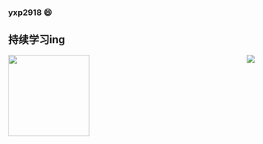 ### yxp2918 😄
**持续学习ing**
-----
<img align="right" src="https://github-readme-stats.vercel.app/api?username=xiaopeng2918&show_icons=true&icon_color=CE1D2D&hide_title=true&theme=cobalt" /> 
<img align="left" height="166px"  src="https://github-readme-stats.vercel.app/api/top-langs/?username=xiaopeng2918&layout=compact&theme=cobalt&hide_title=true"/> 



<!--
**xiaopeng2918/xiaopeng2918** is a ✨ _special_ ✨ repository because its `README.md` (this file) appears on your GitHub profile.

Here are some ideas to get you started:

- 🔭 I’m currently working on ...
- 🌱 I’m currently learning ...
- 👯 I’m looking to collaborate on ...
- 🤔 I’m looking for help with ...
- 💬 Ask me about ...
- 📫 How to reach me: ...
- 😄 Pronouns: ...
- ⚡ Fun fact: ...
-->
